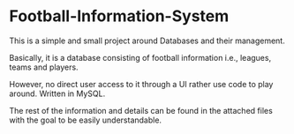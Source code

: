 # Football-Information-System

This is a simple and small project around Databases and their management.

Basically, it is a database consisting of football information i.e., leagues, teams and players.

However, no direct user access to it through a UI rather use code to play around. Written in MySQL.

The rest of the information and details can be found in the attached files with the goal to be easily understandable.
